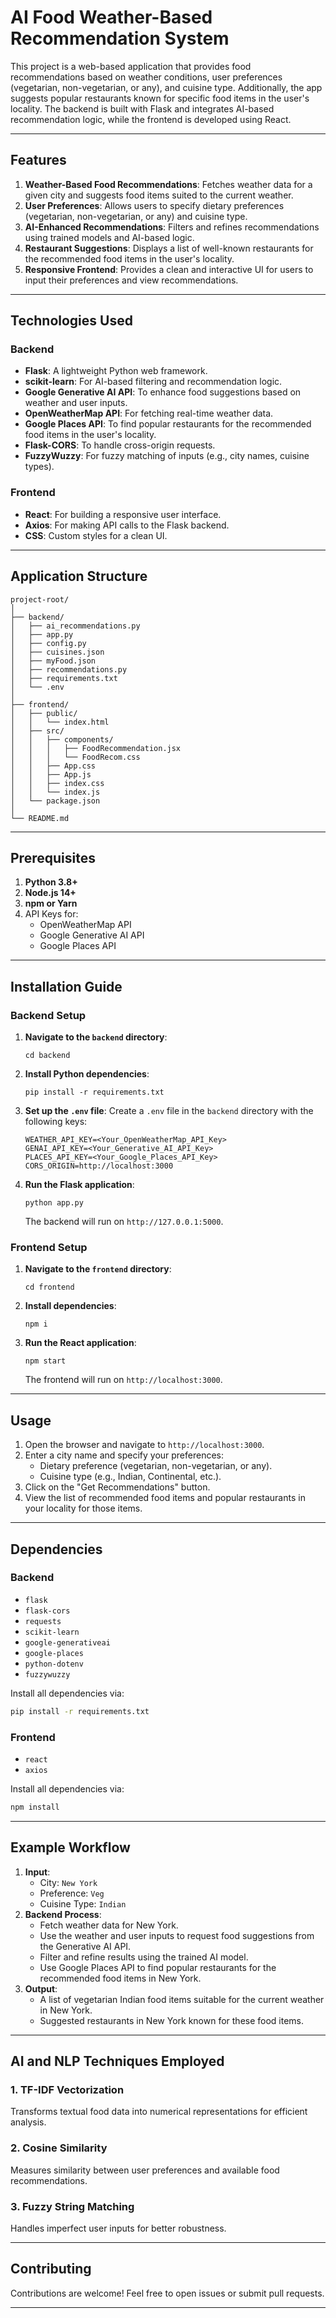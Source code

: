 # AI Food Weather-Based Recommendation System

This project is a web-based application that provides food recommendations based on weather conditions, user preferences (vegetarian, non-vegetarian, or any), and cuisine type. Additionally, the app suggests popular restaurants known for specific food items in the user's locality. The backend is built with Flask and integrates AI-based recommendation logic, while the frontend is developed using React.

---

## Features
1. **Weather-Based Food Recommendations**: Fetches weather data for a given city and suggests food items suited to the current weather.
2. **User Preferences**: Allows users to specify dietary preferences (vegetarian, non-vegetarian, or any) and cuisine type.
3. **AI-Enhanced Recommendations**: Filters and refines recommendations using trained models and AI-based logic.
4. **Restaurant Suggestions**: Displays a list of well-known restaurants for the recommended food items in the user's locality.
5. **Responsive Frontend**: Provides a clean and interactive UI for users to input their preferences and view recommendations.

---

## Technologies Used
### Backend
- **Flask**: A lightweight Python web framework.
- **scikit-learn**: For AI-based filtering and recommendation logic.
- **Google Generative AI API**: To enhance food suggestions based on weather and user inputs.
- **OpenWeatherMap API**: For fetching real-time weather data.
- **Google Places API**: To find popular restaurants for the recommended food items in the user's locality.
- **Flask-CORS**: To handle cross-origin requests.
- **FuzzyWuzzy**: For fuzzy matching of inputs (e.g., city names, cuisine types).

### Frontend
- **React**: For building a responsive user interface.
- **Axios**: For making API calls to the Flask backend.
- **CSS**: Custom styles for a clean UI.

---

## Application Structure
```
project-root/
│
├── backend/
│   ├── ai_recommendations.py
│   ├── app.py
│   ├── config.py
│   ├── cuisines.json
│   ├── myFood.json
│   ├── recommendations.py
│   ├── requirements.txt
│   └── .env
│
├── frontend/
│   ├── public/
│   │   └── index.html
│   ├── src/
│   │   ├── components/
│   │   │   ├── FoodRecommendation.jsx
│   │   │   └── FoodRecom.css
│   │   ├── App.css
│   │   ├── App.js
│   │   ├── index.css
│   │   └── index.js
│   └── package.json
│
└── README.md
```

---

## Prerequisites
1. **Python 3.8+**
2. **Node.js 14+**
3. **npm or Yarn**
4. API Keys for:
   - OpenWeatherMap API
   - Google Generative AI API
   - Google Places API

---

## Installation Guide

### Backend Setup
1. **Navigate to the `backend` directory**:
   ```
   cd backend
   ```
2. **Install Python dependencies**:
   ```
   pip install -r requirements.txt
   ```
3. **Set up the `.env` file**:
   Create a `.env` file in the `backend` directory with the following keys:
   ```
   WEATHER_API_KEY=<Your_OpenWeatherMap_API_Key>
   GENAI_API_KEY=<Your_Generative_AI_API_Key>
   PLACES_API_KEY=<Your_Google_Places_API_Key>
   CORS_ORIGIN=http://localhost:3000
   ```
4. **Run the Flask application**:
   ```
   python app.py
   ```
   The backend will run on `http://127.0.0.1:5000`.

### Frontend Setup
1. **Navigate to the `frontend` directory**:
   ```
   cd frontend
   ```
2. **Install dependencies**:
   ```
   npm i
   ```
3. **Run the React application**:
   ```
   npm start
   ```
   The frontend will run on `http://localhost:3000`.

---

## Usage
1. Open the browser and navigate to `http://localhost:3000`.
2. Enter a city name and specify your preferences:
   - Dietary preference (vegetarian, non-vegetarian, or any).
   - Cuisine type (e.g., Indian, Continental, etc.).
3. Click on the "Get Recommendations" button.
4. View the list of recommended food items and popular restaurants in your locality for those items.

---

## Dependencies
### Backend
- `flask`
- `flask-cors`
- `requests`
- `scikit-learn`
- `google-generativeai`
- `google-places`
- `python-dotenv`
- `fuzzywuzzy`

Install all dependencies via:
```bash
pip install -r requirements.txt
```

### Frontend
- `react`
- `axios`

Install all dependencies via:
```bash
npm install
```

---

## Example Workflow
1. **Input**:
   - City: `New York`
   - Preference: `Veg`
   - Cuisine Type: `Indian`
2. **Backend Process**:
   - Fetch weather data for New York.
   - Use the weather and user inputs to request food suggestions from the Generative AI API.
   - Filter and refine results using the trained AI model.
   - Use Google Places API to find popular restaurants for the recommended food items in New York.
3. **Output**:
   - A list of vegetarian Indian food items suitable for the current weather in New York.
   - Suggested restaurants in New York known for these food items.

---

## AI and NLP Techniques Employed

### 1. **TF-IDF Vectorization**
Transforms textual food data into numerical representations for efficient analysis.

### 2. **Cosine Similarity**
Measures similarity between user preferences and available food recommendations.

### 3. **Fuzzy String Matching**
Handles imperfect user inputs for better robustness.

---

## Contributing
Contributions are welcome! Feel free to open issues or submit pull requests.

--- 
